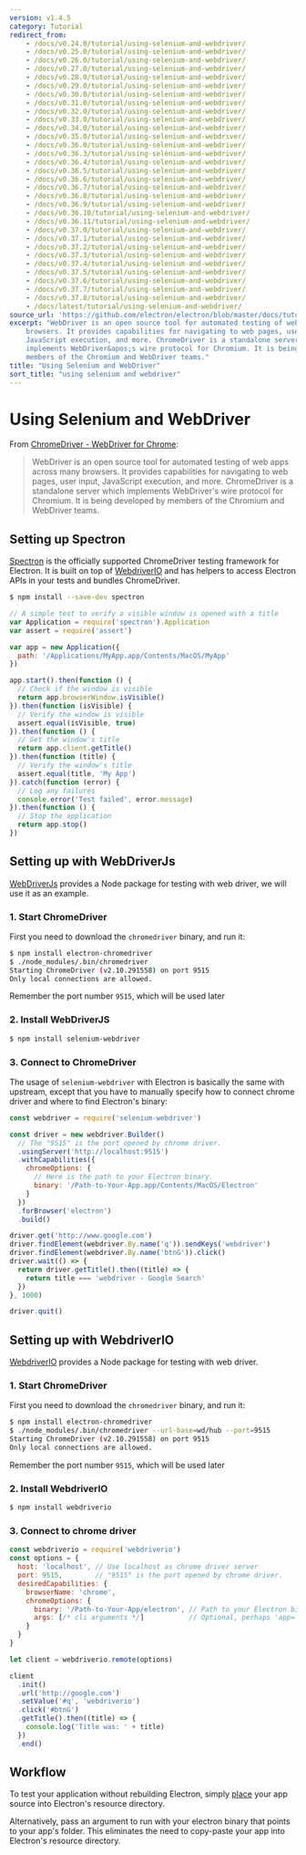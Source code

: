 ```yaml
---
version: v1.4.5
category: Tutorial
redirect_from:
    - /docs/v0.24.0/tutorial/using-selenium-and-webdriver/
    - /docs/v0.25.0/tutorial/using-selenium-and-webdriver/
    - /docs/v0.26.0/tutorial/using-selenium-and-webdriver/
    - /docs/v0.27.0/tutorial/using-selenium-and-webdriver/
    - /docs/v0.28.0/tutorial/using-selenium-and-webdriver/
    - /docs/v0.29.0/tutorial/using-selenium-and-webdriver/
    - /docs/v0.30.0/tutorial/using-selenium-and-webdriver/
    - /docs/v0.31.0/tutorial/using-selenium-and-webdriver/
    - /docs/v0.32.0/tutorial/using-selenium-and-webdriver/
    - /docs/v0.33.0/tutorial/using-selenium-and-webdriver/
    - /docs/v0.34.0/tutorial/using-selenium-and-webdriver/
    - /docs/v0.35.0/tutorial/using-selenium-and-webdriver/
    - /docs/v0.36.0/tutorial/using-selenium-and-webdriver/
    - /docs/v0.36.3/tutorial/using-selenium-and-webdriver/
    - /docs/v0.36.4/tutorial/using-selenium-and-webdriver/
    - /docs/v0.36.5/tutorial/using-selenium-and-webdriver/
    - /docs/v0.36.6/tutorial/using-selenium-and-webdriver/
    - /docs/v0.36.7/tutorial/using-selenium-and-webdriver/
    - /docs/v0.36.8/tutorial/using-selenium-and-webdriver/
    - /docs/v0.36.9/tutorial/using-selenium-and-webdriver/
    - /docs/v0.36.10/tutorial/using-selenium-and-webdriver/
    - /docs/v0.36.11/tutorial/using-selenium-and-webdriver/
    - /docs/v0.37.0/tutorial/using-selenium-and-webdriver/
    - /docs/v0.37.1/tutorial/using-selenium-and-webdriver/
    - /docs/v0.37.2/tutorial/using-selenium-and-webdriver/
    - /docs/v0.37.3/tutorial/using-selenium-and-webdriver/
    - /docs/v0.37.4/tutorial/using-selenium-and-webdriver/
    - /docs/v0.37.5/tutorial/using-selenium-and-webdriver/
    - /docs/v0.37.6/tutorial/using-selenium-and-webdriver/
    - /docs/v0.37.7/tutorial/using-selenium-and-webdriver/
    - /docs/v0.37.8/tutorial/using-selenium-and-webdriver/
    - /docs/latest/tutorial/using-selenium-and-webdriver/
source_url: 'https://github.com/electron/electron/blob/master/docs/tutorial/using-selenium-and-webdriver.md'
excerpt: "WebDriver is an open source tool for automated testing of web apps across many
    browsers. It provides capabilities for navigating to web pages, user input,
    JavaScript execution, and more. ChromeDriver is a standalone server which
    implements WebDriver&apos;s wire protocol for Chromium. It is being developed by
    members of the Chromium and WebDriver teams."
title: "Using Selenium and WebDriver"
sort_title: "using selenium and webdriver"
---
```


# Using Selenium and WebDriver

From [ChromeDriver - WebDriver for Chrome][chrome-driver]:

> WebDriver is an open source tool for automated testing of web apps across many
> browsers. It provides capabilities for navigating to web pages, user input,
> JavaScript execution, and more. ChromeDriver is a standalone server which
> implements WebDriver's wire protocol for Chromium. It is being developed by
> members of the Chromium and WebDriver teams.

## Setting up Spectron

[Spectron][spectron] is the officially supported ChromeDriver testing framework
for Electron. It is built on top of [WebdriverIO](http://webdriver.io/) and
has helpers to access Electron APIs in your tests and bundles ChromeDriver.

```bash
$ npm install --save-dev spectron
```

```javascript
// A simple test to verify a visible window is opened with a title
var Application = require('spectron').Application
var assert = require('assert')

var app = new Application({
  path: '/Applications/MyApp.app/Contents/MacOS/MyApp'
})

app.start().then(function () {
  // Check if the window is visible
  return app.browserWindow.isVisible()
}).then(function (isVisible) {
  // Verify the window is visible
  assert.equal(isVisible, true)
}).then(function () {
  // Get the window's title
  return app.client.getTitle()
}).then(function (title) {
  // Verify the window's title
  assert.equal(title, 'My App')
}).catch(function (error) {
  // Log any failures
  console.error('Test failed', error.message)
}).then(function () {
  // Stop the application
  return app.stop()
})
```

## Setting up with WebDriverJs

[WebDriverJs](https://code.google.com/p/selenium/wiki/WebDriverJs) provides
a Node package for testing with web driver, we will use it as an example.

### 1. Start ChromeDriver

First you need to download the `chromedriver` binary, and run it:

```bash
$ npm install electron-chromedriver
$ ./node_modules/.bin/chromedriver
Starting ChromeDriver (v2.10.291558) on port 9515
Only local connections are allowed.
```

Remember the port number `9515`, which will be used later

### 2. Install WebDriverJS

```bash
$ npm install selenium-webdriver
```

### 3. Connect to ChromeDriver

The usage of `selenium-webdriver` with Electron is basically the same with
upstream, except that you have to manually specify how to connect chrome driver
and where to find Electron's binary:

```javascript
const webdriver = require('selenium-webdriver')

const driver = new webdriver.Builder()
  // The "9515" is the port opened by chrome driver.
  .usingServer('http://localhost:9515')
  .withCapabilities({
    chromeOptions: {
      // Here is the path to your Electron binary.
      binary: '/Path-to-Your-App.app/Contents/MacOS/Electron'
    }
  })
  .forBrowser('electron')
  .build()

driver.get('http://www.google.com')
driver.findElement(webdriver.By.name('q')).sendKeys('webdriver')
driver.findElement(webdriver.By.name('btnG')).click()
driver.wait(() => {
  return driver.getTitle().then((title) => {
    return title === 'webdriver - Google Search'
  })
}, 1000)

driver.quit()
```

## Setting up with WebdriverIO

[WebdriverIO](http://webdriver.io/) provides a Node package for testing with web
driver.

### 1. Start ChromeDriver

First you need to download the `chromedriver` binary, and run it:

```bash
$ npm install electron-chromedriver
$ ./node_modules/.bin/chromedriver --url-base=wd/hub --port=9515
Starting ChromeDriver (v2.10.291558) on port 9515
Only local connections are allowed.
```

Remember the port number `9515`, which will be used later

### 2. Install WebdriverIO

```bash
$ npm install webdriverio
```

### 3. Connect to chrome driver

```javascript
const webdriverio = require('webdriverio')
const options = {
  host: 'localhost', // Use localhost as chrome driver server
  port: 9515,        // "9515" is the port opened by chrome driver.
  desiredCapabilities: {
    browserName: 'chrome',
    chromeOptions: {
      binary: '/Path-to-Your-App/electron', // Path to your Electron binary.
      args: [/* cli arguments */]           // Optional, perhaps 'app=' + /path/to/your/app/
    }
  }
}

let client = webdriverio.remote(options)

client
  .init()
  .url('http://google.com')
  .setValue('#q', 'webdriverio')
  .click('#btnG')
  .getTitle().then((title) => {
    console.log('Title was: ' + title)
  })
  .end()
```

## Workflow

To test your application without rebuilding Electron, simply
[place](https://github.com/electron/electron/blob/master/docs/tutorial/application-distribution.md)
your app source into Electron's resource directory.

Alternatively, pass an argument to run with your electron binary that points to
your app's folder. This eliminates the need to copy-paste your app into
Electron's resource directory.

[chrome-driver]: https://sites.google.com/a/chromium.org/chromedriver/
[spectron]: http://electron.atom.io/spectron
